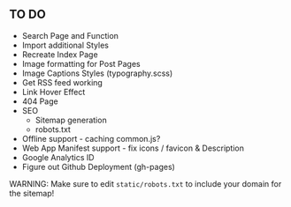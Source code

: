 ## TO DO

- Search Page and Function
- Import additional Styles
- Recreate Index Page
- Image formatting for Post Pages
- Image Captions Styles (typography.scss)
- Get RSS feed working
- Link Hover Effect
- 404 Page
- SEO
  - Sitemap generation
  - robots.txt
- Offline support - caching common.js?
- Web App Manifest support - fix icons / favicon & Description
- Google Analytics ID
- Figure out Github Deployment (gh-pages)


WARNING: Make sure to edit `static/robots.txt` to include your domain for the sitemap!
